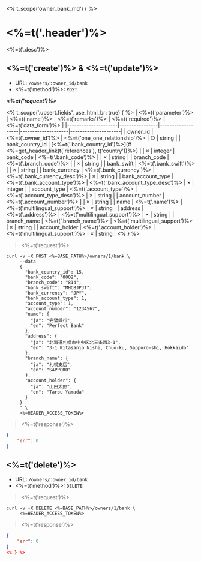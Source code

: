 <% t_scope('owner_bank_md') { %>
# <%=t('.header')%>

<%=t('.desc')%>

## <%=t('create')%> & <%=t('update')%>

- URL: `/owners/:owner_id/bank`
- <%=t('method')%>: `POST`

***<%=t('request')%>***

<% t_scope('.upsert.fields', use_html_br: true) { %>
| <%=t('parameter')%> | <%=t('name')%> | <%=t('remarks')%> | <%=t('required')%> | <%=t('data_form')%> |
|---------------------|----------------|-------------------|--------------------|---------------------|
| owner_id | <%=t('.owner_id')%> | <%=t('one_one_relationship')%> | ○ | string |
| bank_country_id | [<%=t('.bank_country_id')%>](#<%=get_header_link(t('references'), t('country'))%>) | | × | integer
| bank_code | <%=t('.bank_code')%> | | × | string |
| branch_code | <%=t('.branch_code')%> | | × | string |
| bank_swift | <%=t('.bank_swift')%> | | × | string |
| bank_currency | <%=t('.bank_currency')%> | <%=t('.bank_currency_desc')%> | × | string |
| bank_account_type | <%=t('.bank_account_type')%> | <%=t('.bank_account_type_desc')%> | × | integer |
| account_type | <%=t('.account_type')%> | <%=t('.account_type_desc')%> | × | string |
| account_number | <%=t('.account_number')%> | | × | string |
| name | <%=t('.name')%> | <%=t('multilingual_support')%> | × | string |
| address | <%=t('.address')%> | <%=t('multilingual_support')%> | × | string |
| branch_name | <%=t('.branch_name')%> | <%=t('multilingual_support')%> | × | string |
| account_holder | <%=t('.account_holder')%> | <%=t('multilingual_support')%> | × | string |
<% } %>

> <%=t('request')%>

```shell
curl -v -X POST <%=BASE_PATH%>/owners/1/bank \
     --data '
     {
       "bank_country_id": 15,
       "bank_code": "0002",
       "branch_code": "814",
       "bank_swift": "MHCBJPJT",
       "bank_currency": "JPY",
       "bank_account_type": 1,
       "account_type": 1,
       "account_number": "1234567",
       "name": {
         "ja": "完璧銀行",
         "en": "Perfect Bank"
       },
       "address": {
         "ja": "北海道札幌市中央区北三条西3-1",
         "en": "3-1 Kitasanjo Nishi, Chuo-ku, Sapporo-shi, Hokkaido"
       },
       "branch_name": {
         "ja": "札幌支店",
         "en": "SAPPORO"
       },
       "account_holder": {
         "ja": "山田太郎",
         "en": "Tarou Yamada"
       }
     }
     ' \
     <%=HEADER_ACCESS_TOKEN%>
```

> <%=t('response')%>

```json
{
    "err": 0
}
```

## <%=t('delete')%>

- URL: `/owners/:owner_id/bank`
- <%=t('method')%>: `DELETE`

> <%=t('request')%>

```shell
curl -v -X DELETE <%=BASE_PATH%>/owners/1/bank \
     <%=HEADER_ACCESS_TOKEN%>
```

> <%=t('response')%>

```json
{
    "err": 0
}
<% } %>
